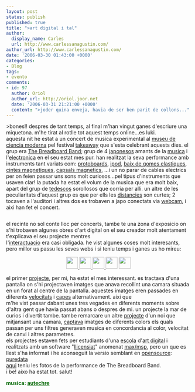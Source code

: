 ```yaml
---
layout: post
status: publish
published: true
title: ">art digital i tal"
author:
  display_name: Carles
  url: http://www.carlessanagustin.com/
author_url: http://www.carlessanagustin.com/
date: '2006-03-30 01:43:00 +0000'
categories:
- Blog
tags:
- evento
comments:
- id: 97
  author: Oriol
  author_url: http://oriol.joor.net
  date: '2006-03-31 21:21:00 +0000'
  content: ">joder quina enveja, havia de ser ben parit de collons..."
---
```

<p>>bones!! despres de tant temps, al final m'han vingut ganes d'escriure una miquetona. m'he tirat al rotlle tot aquest temps online...es luki.<br />aquesta nit he estat a  un concert de musica experimental al <a href="http://www.danacentre.org.uk/" target="_blank">museu de ciencia moderna</a> pel festival <a href="http://www.takeawayfestival.com/" target="_blank">takeaway</a> que s'esta celebrant aquests dies. el grup era <a href="http://www.breadboardband.org/" target="_blank">The Breadboard Band</a>; grup de 4 <a href="http://www.elcipresenelpatio.com.ar/metele/archives/Resize%20of%20cabezadebocha.jpg" target="_blank">japonesos</a> amants de la <a href="http://www.cambrils.org/policia/imag/423%20534%20control%20soroll.JPG" target="_blank">musica</a> i l'<a href="http://www.symphonylab.net/electronica.gif" target="_blank">electronica</a> en el seu estat mes pur. han realitzat la seva performance amb instruments tant variats com: <a href="http://personales.ya.com/lcardaba/projects/placas/protoboard.jpg" target="_blank">protoboards</a>, <a href="http://geekz.co.uk/lovesraymond/wp-content/ep035uncensored.jpg" target="_blank">ipod</a>, <a href="http://www.jsbach.net/bass/elements/bass-hanewinckel-title.jpg" target="_blank">baix de gomes elastiques</a>, <a href="http://www.oz-q.com/humour/duct%20tape.jpg" target="_blank">cintes magnetiques</a>, <a href="http://history.acusd.edu/gen/recording/images3/fig649a.jpg" target="_blank">capsals magnetics</a>, ...i un no parar de cables electrics per on feien passar uns sons molt curiosos...pel tipus d'instruments que usaven clar! la putada ha estat el volum de la musica que era molt baix, apart del grup de <a href="http://www.arpnet.it/assam/Mostra%20corpo%20di%20guardia%20tedesco%201998.jpg" target="_blank">tedescos</a> sorollosos que corria per alli. un altre de les peculiaritats d'aquest grup es que per ells les <a href="http://www.mnechancellor.net/Distance%20shot%20of%20new%20building.gif" target="_blank">distancies</a> son curtes; 2 tocaven a l'auditori i altres dos es trobaven a japo conectats via <a href="http://www.we-make-money-not-art.com/xxx/cctv%5B1%5D.jpg" target="_blank">webcam</a>, i aixi han fet el concert.</p>
<div style="text-align:center;"><a href="http://www.breadboardband.org/archive/"><img alt="" src="http://www.breadboardband.org/en/img/bbb_sys.jpg" /></a></div>
<p>el recinte no sol conte lloc per concerts, tambe te una zona d'exposicio on s'hi trobaven algunes obres d'art digital on el seu creador molt atentament t'explicava el seu projecte mentres<br />l'<a href="http://www.leoburnett.com/" target="_blank">interactuacio</a> era casi obligada. he vist algunes coses molt interesants, pero millor us passu les seves webs i si teniu temps i ganes us ho mireu:</p>
<div style="text-align:center;"><a href="http://www.difdots.com/v05/index.html"><img alt="" src="http://www.rickmiller.com/images/opamp.gif" height="32" width="32" /> </a><a href="http://www.iamas.ac.jp/%7Eshosei05/iScratch/" target="_blank"><img alt="" src="http://www.rickmiller.com/images/opamp.gif" height="32" width="32" /> </a><a href="http://davemiller.manme.org.uk/interStory/" target="_blank"><img alt="" src="http://www.rickmiller.com/images/opamp.gif" height="32" width="32" /></a><a href="http://www.corrugationstreet.com/" target="_blank"> <img alt="" src="http://www.rickmiller.com/images/opamp.gif" height="32" width="32" /></a> <a href="http://www.digitalpalestineisrael.com/" target="_blank"><img alt="" src="http://www.rickmiller.com/images/opamp.gif" height="32" width="32" /></a></div>
<p>el primer <a href="http://www.mm-workshop.com/maproject/" target="_blank">projecte</a>, per mi, ha estat el mes interessant. es tractava d'una pantalla on s'hi projectaven imatges que anava recollint una camara situada en un forat al centre de la pantalla. aquestes imatges eren passades en diferents <a href="http://www.urgence-pratique.com/2articles/medic/amphetamine.jpg" target="_blank">velocitats</a> i <a href="http://www.gardenal.org/checaribe/arquivos/supermario.jpg" target="_blank">capes</a> alternativament. aixi que<br />m'he vist passar dabant unes tres vegades en diferents moments sobre d'altra gent que havia passat abans o despres de mi. un projecte la mar de curios i divertit tambe. tambe remarcare un altre <a href="http://www.projectscriabin.com/" target="_blank">projecte</a> d'un noi que mitjansant una camara, <a href="http://www.guardaqua.it/img/gioco_imprevisto.jpg" target="_blank">captava</a> imatges de diferents colors els quals passan per uns filtres generaven musica en concordancia al color, velocitat de canvi i altres parametres.<br />els projectes estaven fets per estudiants d'una <a href="http://mercury.tvu.ac.uk/da/" target="_blank">escola</a> d'<a href="http://www.processing.org/" target="_blank">art digital</a> i realitzats amb un software "<a href="http://samo.jinak.cz/gallery/albums/userpics/picoviny_2003_12/thumb_20031213_065424_83.jpg" target="_blank">llicensiat</a>"  anomenat <a href="http://www.cycling74.com/products/maxmsp" target="_blank">max/msp</a>, pero un que es llest s'ha informat i he aconseguit la versio semblant en <a href="http://www.opensource.org/" target="_blank">opensource</a>: <a href="http://pure-data.sourceforge.net/" target="_blank">puredata</a><br /><a href="http://www.flickr.com/photos/santopics/tags/thebreadboardband/" target="_blank">aqui</a> teniu les fotos de la performance de The Breadboard Band.<br />i be! aixo ha estat tot. salut!</p>
<p><span style="font-weight:bold;color:rgb(0,102,0);">musica: </span><a style="font-weight:bold;color:rgb(0,102,0);" href="http://www.songtwo.demon.co.uk/autechre/" target="_blank">autechre</a></p>
